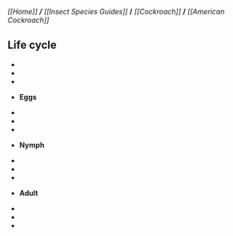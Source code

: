 _[[Home]] **/** [[Insect Species Guides]]_ **/** _[[Cockroach]]_ **/** _[[American Cockroach]]_


## **Life cycle**

-
-
-
* **Eggs**

-
-
-

* **Nymph**

-
-
-

* **Adult**

-
-
-
